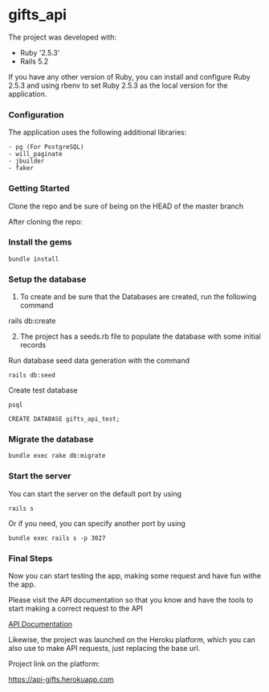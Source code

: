 # gifts_api

The project was developed with:

- Ruby '2.5.3'
- Rails 5.2

If you have any other version of Ruby, you can install and configure Ruby 2.5.3 and using rbenv to set Ruby 2.5.3 as the local version for the application.


### Configuration

The application uses the following additional libraries:

	- pg (For PostgreSQL)
	- will_paginate
	- jbuilder
	- faker


### Getting Started

Clone the repo and be sure of being on the HEAD of the master branch

After cloning the repo:
### Install the gems

```
bundle install
```
### Setup the database

1. To create and be sure that the Databases are created, run the following command

rails db:create


2. The project has a seeds.rb file to populate the database with some initial records

Run database seed data generation with the command

```
rails db:seed
```

Create test database

```
psql 

CREATE DATABASE gifts_api_test;
```
### Migrate the database

```
bundle exec rake db:migrate
```

### Start the server

You can start the server on the default port by using

```
rails s
```

Or if you need, you can specify another port by using

```
bundle exec rails s -p 3027
```

### Final Steps

Now you can start testing the app, making some request and have fun withe the app.

Please visit the API documentation so that you know and have the tools to start making a correct request to the API

[API Documentation](https://api-gifts.herokuapp.com)

Likewise, the project was launched on the Heroku platform, which you can also use to make API requests, just replacing the base url.

Project link on the platform:

https://api-gifts.herokuapp.com
